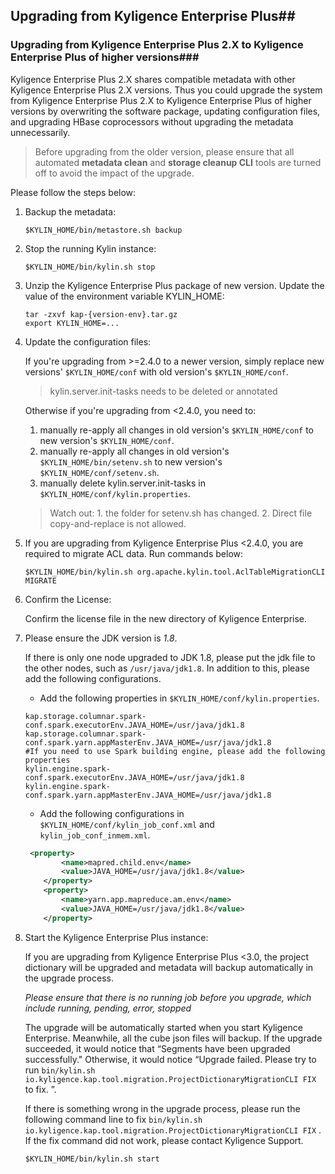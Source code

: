 ## Upgrading from Kyligence Enterprise Plus##

### Upgrading from Kyligence Enterprise Plus 2.X to Kyligence Enterprise Plus of higher versions###

Kyligence Enterprise Plus 2.X shares compatible metadata with other Kyligence Enterprise Plus 2.X versions. Thus you could upgrade the system from Kyligence Enterprise Plus 2.X to Kyligence Enterprise Plus of higher versions by overwriting the software package, updating configuration files, and upgrading HBase coprocessors without upgrading the metadata unnecessarily. 

> Before upgrading from the older version, please ensure that all automated **metadata clean** and **storage cleanup CLI** tools are turned off to avoid the impact of the upgrade.

Please follow the steps below: 

1. Backup the metadata: 

   ```shell
   $KYLIN_HOME/bin/metastore.sh backup
   ```

2. Stop the running Kylin instance:

   ```shell
   $KYLIN_HOME/bin/kylin.sh stop
   ```

3. Unzip the Kyligence Enterprise Plus package of new version. Update the value of the environment variable KYLIN_HOME: 

   ```shell
   tar -zxvf kap-{version-env}.tar.gz
   export KYLIN_HOME=...
   ```

4. Update the configuration files: 

   If you're upgrading from >=2.4.0 to a newer version, simply replace new versions' `$KYLIN_HOME/conf` with old version's `$KYLIN_HOME/conf`.

   > kylin.server.init-tasks needs to be deleted or annotated

   Otherwise if you're upgrading from <2.4.0, you need to:

   1. manually re-apply all changes in old version's `$KYLIN_HOME/conf` to new version's `$KYLIN_HOME/conf`.
   2. manually re-apply all changes in old version's `$KYLIN_HOME/bin/setenv.sh` to new version's `$KYLIN_HOME/conf/setenv.sh`. 
   3. manually delete kylin.server.init-tasks in `$KYLIN_HOME/conf/kylin.properties`.

   > Watch out: 1. the folder for setenv.sh has changed. 2. Direct file copy-and-replace is not allowed.

5. If you are upgrading from Kyligence Enterprise Plus <2.4.0, you are required to migrate ACL data. Run commands below: 

   ```shell
   $KYLIN_HOME/bin/kylin.sh org.apache.kylin.tool.AclTableMigrationCLI MIGRATE
   ```

6. Confirm the License:

   Confirm the license file in the new directory of Kyligence Enterprise.

7. Please ensure the JDK version is *1.8*.

   If there is only one node upgraded to JDK 1.8, please put the jdk file to the other nodes, such as `/usr/java/jdk1.8`. In addition to this, please add the following configurations.

   * Add the following properties in `$KYLIN_HOME/conf/kylin.properties`.

   ```shell
   kap.storage.columnar.spark-conf.spark.executorEnv.JAVA_HOME=/usr/java/jdk1.8
   kap.storage.columnar.spark-conf.spark.yarn.appMasterEnv.JAVA_HOME=/usr/java/jdk1.8
   #If you need to use Spark building engine, please add the following properties
   kylin.engine.spark-conf.spark.executorEnv.JAVA_HOME=/usr/java/jdk1.8
   kylin.engine.spark-conf.spark.yarn.appMasterEnv.JAVA_HOME=/usr/java/jdk1.8
   ```

   * Add the following configurations in `$KYLIN_HOME/conf/kylin_job_conf.xml` and `kylin_job_conf_inmem.xml`.

   ```xml
    <property>
           <name>mapred.child.env</name>
           <value>JAVA_HOME=/usr/java/jdk1.8</value>
       </property>
       <property>
           <name>yarn.app.mapreduce.am.env</name>
           <value>JAVA_HOME=/usr/java/jdk1.8</value>
       </property>
   ```

8. Start the Kyligence Enterprise Plus instance:

   If you are upgrading from Kyligence Enterprise Plus <3.0, the project dictionary will be upgraded and metadata will backup automatically in the upgrade process.

   *Please ensure that there is no running job before you upgrade, which include running, pending, error, stopped*

   The upgrade will be automatically started when you start Kyligence Enterprise. Meanwhile, all the cube json files will backup. If the upgrade succeeded, it would notice that “Segments have been upgraded successfully." Otherwise, it would notice “Upgrade failed. Please try to run `bin/kylin.sh io.kyligence.kap.tool.migration.ProjectDictionaryMigrationCLI FIX` to fix. ”.

   If there is something wrong in the upgrade process, please run the following command line to fix `bin/kylin.sh io.kyligence.kap.tool.migration.ProjectDictionaryMigrationCLI FIX` . If the fix command did not work, please contact Kyligence Support.

   ```shell
   $KYLIN_HOME/bin/kylin.sh start
   ```

   


